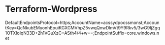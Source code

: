 # Terraform-Wordpress

DefaultEndpointsProtocol=https;AccountName=acssydpocssmonst;AccountKey=QcNkubEMyonhEpuiKGXGMVhpZ5vwqQnwDlmVt9Y9Rkv5/3wG9ljZgq1OTXIoIqN33D+2h1VGuXzC+ASth4/4+w==;EndpointSuffix=core.windows.net
